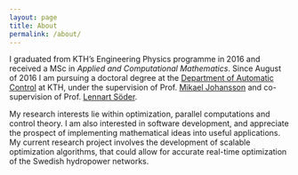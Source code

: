 ```yaml
---
layout: page
title: About
permalink: /about/
---
```


I graduated from KTH’s Engineering Physics programme in 2016 and received a MSc in _Applied and Computational Mathematics_. Since August of 2016 I am pursuing a doctoral degree at the [Department of Automatic Control](https://www.kth.se/en/ees/omskolan/organisation/avdelningar/ac) at KTH, under the supervision of Prof. [Mikael Johansson](https://people.kth.se/~mikaelj/) and co-supervision of Prof. [Lennart Söder](https://www.kth.se/profile/lsod/).

My research interests lie within optimization, parallel computations and control theory. I am also interested in software development, and appreciate the prospect of implementing mathematical ideas into useful applications. My current research project involves the development of scalable optimization algorithms, that could allow for accurate real-time optimization of the Swedish hydropower networks.
